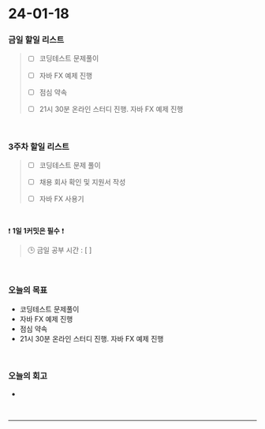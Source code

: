 # 24-01-18
### 금일 할일 리스트
> - [ ]  코딩테스트 문제풀이
>
> - [ ]  자바 FX 예제 진행
>
> - [ ]  점심 약속
>
> - [ ]  21시 30분 온라인 스터디 진행. 자바 FX 예제 진행


<br/>

### 3주차 할일 리스트  
> - [ ]  코딩테스트 문제 풀이
>
> - [ ]  채용 회사 확인 및 지원서 작성
>
> - [ ]  자바 FX 사용기

<br/>

❗ **1일 1커밋은 필수** ❗
> 🕒 금일 공부 시간 : [  ]

<br/>

### 오늘의 목표
- 코딩테스트 문제풀이
- 자바 FX 예제 진행
- 점심 약속
- 21시 30분 온라인 스터디 진행. 자바 FX 예제 진행

<br>

### 오늘의 회고
- 


<br/>

------------  
